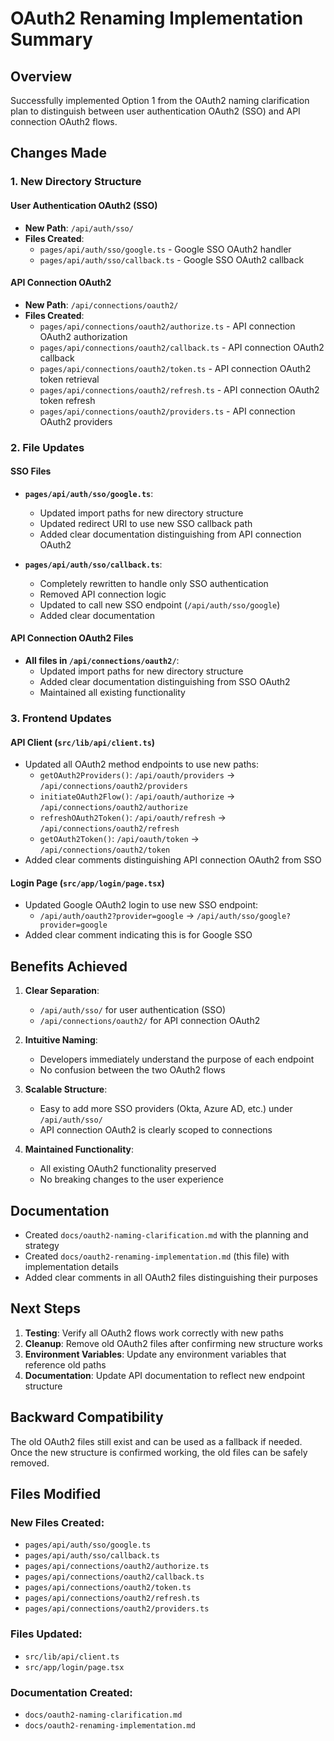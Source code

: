 # OAuth2 Renaming Implementation Summary

## Overview

Successfully implemented Option 1 from the OAuth2 naming clarification plan to distinguish between user authentication OAuth2 (SSO) and API connection OAuth2 flows.

## Changes Made

### 1. New Directory Structure

#### User Authentication OAuth2 (SSO)
- **New Path**: `/api/auth/sso/`
- **Files Created**:
  - `pages/api/auth/sso/google.ts` - Google SSO OAuth2 handler
  - `pages/api/auth/sso/callback.ts` - Google SSO OAuth2 callback

#### API Connection OAuth2
- **New Path**: `/api/connections/oauth2/`
- **Files Created**:
  - `pages/api/connections/oauth2/authorize.ts` - API connection OAuth2 authorization
  - `pages/api/connections/oauth2/callback.ts` - API connection OAuth2 callback
  - `pages/api/connections/oauth2/token.ts` - API connection OAuth2 token retrieval
  - `pages/api/connections/oauth2/refresh.ts` - API connection OAuth2 token refresh
  - `pages/api/connections/oauth2/providers.ts` - API connection OAuth2 providers

### 2. File Updates

#### SSO Files
- **`pages/api/auth/sso/google.ts`**:
  - Updated import paths for new directory structure
  - Updated redirect URI to use new SSO callback path
  - Added clear documentation distinguishing from API connection OAuth2

- **`pages/api/auth/sso/callback.ts`**:
  - Completely rewritten to handle only SSO authentication
  - Removed API connection logic
  - Updated to call new SSO endpoint (`/api/auth/sso/google`)
  - Added clear documentation

#### API Connection OAuth2 Files
- **All files in `/api/connections/oauth2/`**:
  - Updated import paths for new directory structure
  - Added clear documentation distinguishing from SSO OAuth2
  - Maintained all existing functionality

### 3. Frontend Updates

#### API Client (`src/lib/api/client.ts`)
- Updated all OAuth2 method endpoints to use new paths:
  - `getOAuth2Providers()`: `/api/oauth/providers` → `/api/connections/oauth2/providers`
  - `initiateOAuth2Flow()`: `/api/oauth/authorize` → `/api/connections/oauth2/authorize`
  - `refreshOAuth2Token()`: `/api/oauth/refresh` → `/api/connections/oauth2/refresh`
  - `getOAuth2Token()`: `/api/oauth/token` → `/api/connections/oauth2/token`
- Added clear comments distinguishing API connection OAuth2 from SSO

#### Login Page (`src/app/login/page.tsx`)
- Updated Google OAuth2 login to use new SSO endpoint:
  - `/api/auth/oauth2?provider=google` → `/api/auth/sso/google?provider=google`
- Added clear comment indicating this is for Google SSO

## Benefits Achieved

1. **Clear Separation**: 
   - `/api/auth/sso/` for user authentication (SSO)
   - `/api/connections/oauth2/` for API connection OAuth2

2. **Intuitive Naming**: 
   - Developers immediately understand the purpose of each endpoint
   - No confusion between the two OAuth2 flows

3. **Scalable Structure**: 
   - Easy to add more SSO providers (Okta, Azure AD, etc.) under `/api/auth/sso/`
   - API connection OAuth2 is clearly scoped to connections

4. **Maintained Functionality**: 
   - All existing OAuth2 functionality preserved
   - No breaking changes to the user experience

## Documentation

- Created `docs/oauth2-naming-clarification.md` with the planning and strategy
- Created `docs/oauth2-renaming-implementation.md` (this file) with implementation details
- Added clear comments in all OAuth2 files distinguishing their purposes

## Next Steps

1. **Testing**: Verify all OAuth2 flows work correctly with new paths
2. **Cleanup**: Remove old OAuth2 files after confirming new structure works
3. **Environment Variables**: Update any environment variables that reference old paths
4. **Documentation**: Update API documentation to reflect new endpoint structure

## Backward Compatibility

The old OAuth2 files still exist and can be used as a fallback if needed. Once the new structure is confirmed working, the old files can be safely removed.

## Files Modified

### New Files Created:
- `pages/api/auth/sso/google.ts`
- `pages/api/auth/sso/callback.ts`
- `pages/api/connections/oauth2/authorize.ts`
- `pages/api/connections/oauth2/callback.ts`
- `pages/api/connections/oauth2/token.ts`
- `pages/api/connections/oauth2/refresh.ts`
- `pages/api/connections/oauth2/providers.ts`

### Files Updated:
- `src/lib/api/client.ts`
- `src/app/login/page.tsx`

### Documentation Created:
- `docs/oauth2-naming-clarification.md`
- `docs/oauth2-renaming-implementation.md` 